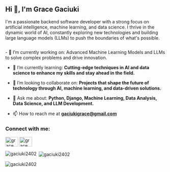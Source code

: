 <h2 align="left">Hi 👋, I'm Grace Gaciuki</h2>
<p align="left">I'm a passionate backend software developer with a strong focus on artificial intelligence, machine learning, and data science. I thrive in the dynamic world of AI, constantly exploring new technologies and building large language models (LLMs) to push the boundaries of what's possible.
</p>
<p align="left"> <a href="https://twitter.com/" target="blank"><img src="https://img.shields.io/twitter/follow/?logo=twitter&style=for-the-badge" alt="" /></a> </p>
- 🔭 I’m currently working on: Advanced Machine Learning Models and LLMs to solve complex problems and drive innovation.

- 🌱 I’m currently learning: **Cutting-edge techniques in AI and data science to enhance my skills and stay ahead in the field.**

- 👯 I’m looking to collaborate on: **Projects that shape the future of technology through AI, machine learning, and data-driven solutions.**

- 💬 Ask me about: **Python, Django, Machine Learning, Data Analysis, Data Science, and LLM Development.**

- 📫 How to reach me at **gaciukigrace@gmail.com**

<h3 align="left">Connect with me:</h3>
<p align="left">
<a href="https://linkedin.com/in/gracegaciuki" target="blank"><img align="center" src="https://raw.githubusercontent.com/rahuldkjain/github-profile-readme-generator/master/src/images/icons/Social/linked-in-alt.svg" alt="grace gaciuki" height="30" width="40" /></a>
<a href="https://kaggle.com" target="blank"><img align="center" src="https://raw.githubusercontent.com/rahuldkjain/github-profile-readme-generator/master/src/images/icons/Social/kaggle.svg" alt="grace gaciuki" height="30" width="40" /></a>
</p>
<p><img align="left" src="https://github-readme-stats.vercel.app/api/top-langs?username=gaciuki2402&show_icons=true&locale=en&layout=compact" alt="gaciuki2402" /></p>

<p>&nbsp;<img align="center" src="https://github-readme-stats.vercel.app/api?username=gaciuki2402&show_icons=true&locale=en" alt="gaciuki2402" /></p>

<p><img align="center" src="https://github-readme-streak-stats.herokuapp.com/?user=gaciuki2402&" alt="gaciuki2402" /></p>
